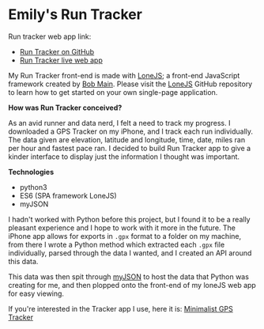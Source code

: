 # Emily's Run Tracker
Run tracker web app link:

* [Run Tracker on GitHub](https://github.com/eamoses/run-tracker)
* [Run Tracker live web app](https://eamoses.github.io/run-tracker/)

My Run Tracker front-end is made with [LoneJS](https://github.com/robbobfrh84/loneJS); a front-end JavaScript framework created by [Bob Main](https://github.com/robbobfrh84). Please visit the [LoneJS](https://github.com/robbobfrh84/loneJS) GitHub repository to learn how to get started on your own single-page application.

**How was Run Tracker conceived?**

As an avid runner and data nerd, I felt a need to track my progress. I downloaded a GPS Tracker on my iPhone, and I track each run individually. The data given are elevation, latitude and longitude, time, date, miles ran per hour and fastest pace ran.  I decided to build Run Tracker app to give a kinder interface to display just the information I thought was important.

**Technologies**
* python3
* ES6 (SPA framework LoneJS)
* myJSON

I hadn't worked with Python before this project, but I found it to be a really pleasant experience and I hope to work with it more in the future.  The iPhone app allows for exports in `.gpx` format to a folder on my machine, from there I wrote a Python method which extracted each `.gpx` file individually, parsed through the data I wanted, and I created an API around this data.

This data was then spit through [myJSON](http://myjson.com/) to host the data that Python was creating for me, and then plopped onto the front-end of my loneJS web app for easy viewing.

If you're interested in the Tracker app I use, here it is: [Minimalist GPS Tracker](https://itunes.apple.com/us/app/minimalist-gps-tracker/id704921899?mt=8)
